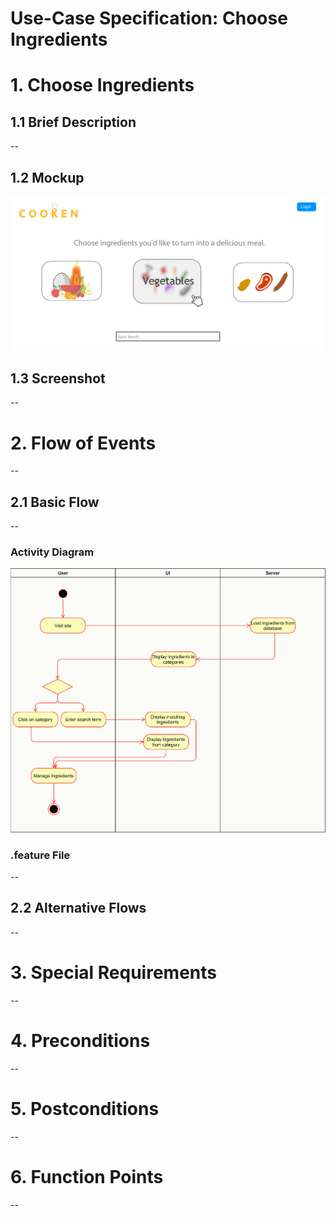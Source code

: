 # Use-Case Specification: Choose Ingredients

# 1. Choose Ingredients

## 1.1 Brief Description
--

## 1.2 Mockup
![Choose Ingredients](choose_ingredients_mockup.png)

## 1.3 Screenshot
--

# 2. Flow of Events
--

## 2.1 Basic Flow
--

### Activity Diagram
![activity-diagram](activity-diagram.jpg)

### .feature File
--

## 2.2 Alternative Flows
--

# 3. Special Requirements
--

# 4. Preconditions
--

# 5. Postconditions
--

# 6. Function Points
--
